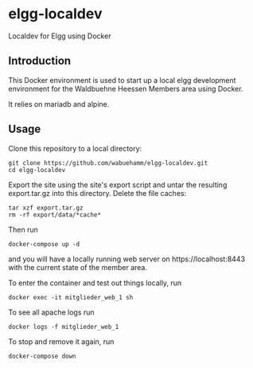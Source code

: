 # elgg-localdev
Localdev for Elgg using Docker

## Introduction

This Docker environment is used to start up a local elgg development environment for the Waldbuehne Heessen Members area using Docker.

It relies on mariadb and alpine.

## Usage

Clone this repository to a local directory:

    git clone https://github.com/wabuehamm/elgg-localdev.git
    cd elgg-localdev

Export the site using the site's export script and untar the resulting export.tar.gz into this directory. Delete the file caches:

    tar xzf export.tar.gz
    rm -rf export/data/*cache*

Then run

    docker-compose up -d

and you will have a locally running web server on https://localhost:8443 with the current state of the member area.

To enter the container and test out things locally, run

    docker exec -it mitglieder_web_1 sh

To see all apache logs run

    docker logs -f mitglieder_web_1

To stop and remove it again, run

    docker-compose down
